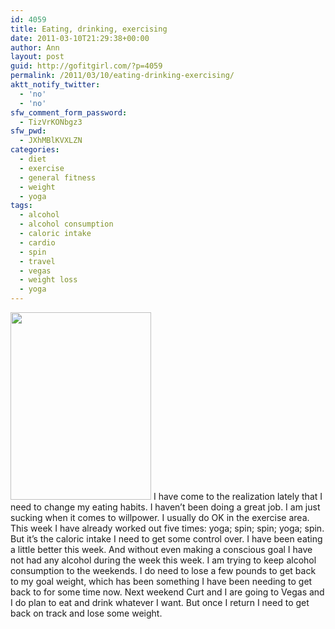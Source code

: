 ```yaml
---
id: 4059
title: Eating, drinking, exercising
date: 2011-03-10T21:29:38+00:00
author: Ann
layout: post
guid: http://gofitgirl.com/?p=4059
permalink: /2011/03/10/eating-drinking-exercising/
aktt_notify_twitter:
  - 'no'
  - 'no'
sfw_comment_form_password:
  - TizVrKONbgz3
sfw_pwd:
  - JXhMBlKVXLZN
categories:
  - diet
  - exercise
  - general fitness
  - weight
  - yoga
tags:
  - alcohol
  - alcohol consumption
  - caloric intake
  - cardio
  - spin
  - travel
  - vegas
  - weight loss
  - yoga
---
```

<img class="alignleft size-medium wp-image-4066" title="cakebread_ann" src="http://gofitgirl.com/blog/wp-content/uploads/2011/03/cakebread_ann-225x300.jpg" alt="" width="225" height="300" />  
I have come to the realization lately that I need to change my eating habits. I haven&#8217;t been doing a great job. I am just sucking when it comes to willpower.  
I usually do OK in the exercise area. This week I have already worked out five times: yoga; spin; spin; yoga; spin. But it&#8217;s the caloric intake I need to get some control over.  
I have been eating a little better this week. And without even making a conscious goal I have not had any alcohol during the week this week. I am trying to keep alcohol consumption to the weekends.  
I do need to lose a few pounds to get back to my goal weight, which has been something I have been needing to get back to for some time now.  
Next weekend Curt and I are going to Vegas and I do plan to eat and drink whatever I want. But once I return I need to get back on track and lose some weight.